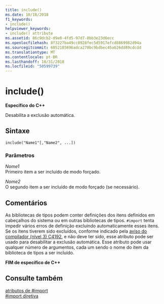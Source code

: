```yaml
---
title: include()
ms.date: 10/18/2018
f1_keywords:
- include()
helpviewer_keywords:
- include() attribute
ms.assetid: 86c9dcb2-d9e0-4fd5-97d7-0bb3e23d6ecc
ms.openlocfilehash: 8f3227ba49cc0928fec5d5917efcd8869982d94a
ms.sourcegitcommit: 6052185696adca270bc9bdbec45a626dd89cdcdd
ms.translationtype: MT
ms.contentlocale: pt-BR
ms.lasthandoff: 10/31/2018
ms.locfileid: "50599739"
---
```

# <a name="include"></a>include()

**Específico do C++**

Desabilita a exclusão automática.

## <a name="syntax"></a>Sintaxe

```
include("Name1"[,"Name2", ...])
```

### <a name="parameters"></a>Parâmetros

*Nome1*<br/>
Primeiro item a ser incluído de modo forçado.

*Nome2*<br/>
O segundo item a ser incluído de modo forçado (se necessário).

## <a name="remarks"></a>Comentários

As bibliotecas de tipos podem conter definições dos itens definidos em cabeçalhos do sistema ou em outras bibliotecas de tipos. `#import` tenta impedir vários erros de definição excluindo automaticamente esses itens. Se os itens tiverem sido excluídos, conforme indicado pela [aviso do compilador (nível 3) C4192](../error-messages/compiler-warnings/compiler-warning-level-3-c4192.md), e não deve ter sido, esse atributo pode ser usado para desabilitar a exclusão automática. Esse atributo pode usar qualquer número de argumentos, cada um sendo o nome do item da biblioteca de tipos a ser incluído.

**FIM de específico de C++**

## <a name="see-also"></a>Consulte também

[atributos de #import](../preprocessor/hash-import-attributes-cpp.md)<br/>
[#import diretiva](../preprocessor/hash-import-directive-cpp.md)